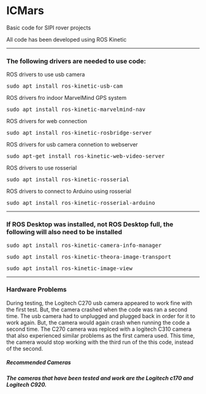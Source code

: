 # ICMars
<p>Basic code for SIPI rover projects</p>

<p>All code has been developed using ROS Kinetic</p>

<hr>

<h3>The following drivers are needed to use code:</h3>

<p>ROS drivers to use usb camera</p>
<pre>sudo apt install ros-kinetic-usb-cam</pre>

<p>ROS drivers fro indoor MarvelMind GPS system</p>
<pre>sudo apt install ros-kinetic-marvelmind-nav</pre>

<p>ROS drivers for web connection</p>
<pre>sudo apt install ros-kinetic-rosbridge-server</pre>

<p>ROS drivers for usb camera connetion to webserver</p>
<pre>sudo apt-get install ros-kinetic-web-video-server</pre>

<p>ROS drivers to use rosserial</p>
<pre>sudo apt install ros-kinetic-rosserial</pre>

<p>ROS drivers to connect to Arduino using rosserial</p>
<pre>sudo apt install ros-kinetic-rosserial-arduino</pre>

<hr>

<h3>If ROS Desktop was installed, not ROS Desktop full, the following will also need to be installed</h3>

<p></p>
<pre>sudo apt install ros-kinetic-camera-info-manager</pre>

<p></p>
<pre>sudo apt install ros-kinetic-theora-image-transport</pre>

<p></p>
<pre>sudo apt install ros-kinetic-image-view</pre>

<hr>

<h3>Hardware Problems</h3>
<p>During testing, the Logitech C270 usb camera appeared to work fine with the first test.
   But, the camera crashed when the code was ran a second time.
   The usb camera had to unplugged and plugged back in order for it to work again.
   But, the camera would again crash when running the code a second time.
   The C270 camera was replced with a logitech C310 camera that also experienced similar problems as the first camera used.
   This time, the camera would stop working with the third run of the this code, instead of the second.
</p>
<h5>Recommended Cameras<h5>
<p>
   The cameras that have been tested and work are the Logitech c170 and Logitech C920.
</p>
